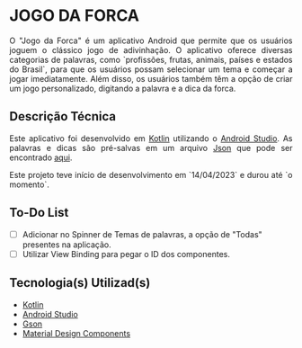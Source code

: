 # JOGO DA FORCA

<p style="text-align: justify">
O "Jogo da Forca" é um aplicativo Android que permite que os usuários joguem o clássico jogo de adivinhação. O aplicativo oferece diversas categorias de palavras, como `profissões, frutas, animais, países e estados do Brasil`, para que os usuários possam selecionar um tema e começar a jogar imediatamente. Além disso, os usuários também têm a opção de criar um jogo personalizado, digitando a palavra e a dica da forca.
</p>

## Descrição Técnica

<p style="text-align: justify">
Este aplicativo foi desenvolvido em <a href="https://kotlinlang.org/">Kotlin</a> utilizando o <a href="https://developer.android.com/studio">Android Studio</a>. As palavras e dicas são pré-salvas em um arquivo <a href="https://www.json.org/">Json</a> que pode ser encontrado <a href="app/src/main/assets/words.json">aqui</a>.
</p>

<p style="text-align: justify">
Este projeto teve início de desenvolvimento em `14/04/2023` e durou até `o momento`.
</p>

## To-Do List
- [ ] Adicionar no Spinner de Temas de palavras, a opção de "Todas" presentes na aplicação.
- [ ] Utilizar View Binding para pegar o ID dos componentes.

## Tecnologia(s) Utilizad(s)
- [Kotlin](https://kotlinlang.org/)
- [Android Studio](https://developer.android.com/studio)
- [Gson](https://github.com/google/gson)
- [Material Design Components](https://m3.material.io/components)